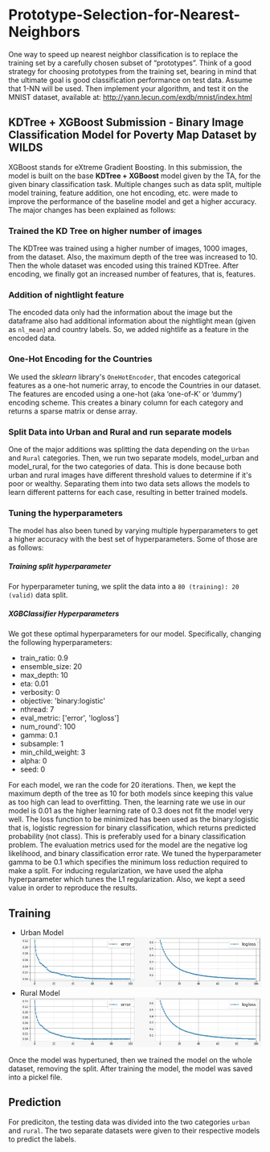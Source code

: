 # Prototype-Selection-for-Nearest-Neighbors
One way to speed up nearest neighbor classification is to replace the training set by a carefully chosen subset of “prototypes”. Think of a good strategy for choosing prototypes from the training set, bearing in mind that the ultimate goal is good classification performance on test data. Assume that 1-NN will be used. Then implement your algorithm, and test it on the MNIST dataset, available at: http://yann.lecun.com/exdb/mnist/index.html

## KDTree + XGBoost Submission - Binary Image Classification Model for Poverty Map Dataset by WILDS

XGBoost stands for eXtreme Gradient Boosting. In this submission, the model is built on the base **KDTree + XGBoost** model given by the TA, for the given binary classification task. Multiple changes such as data split, multiple model training, feature addition, one hot encoding, etc. were made to improve the performance of the baseline model and get a higher accuracy. The major changes has been explained as follows:

### Trained the KD Tree on higher number of images
The KDTree was trained using a higher number of images, 1000 images, from the dataset. Also, the maximum depth of the tree was increased to 10. Then the whole dataset was encoded using this trained KDTree. After encoding, we finally got an increased number of features, that is, features.

### Addition of nightlight feature
The encoded data only had the information about the image but the dataframe also had additional information about the nightlight mean (given as `nl_mean`) and country labels. So, we added nightlife as a feature in the encoded data.

### One-Hot Encoding for the Countries
We used the *sklearn* library's `OneHotEncoder`, that encodes categorical features as a one-hot numeric array, to encode the Countries in our dataset. The features are encoded using a one-hot (aka ‘one-of-K’ or ‘dummy’) encoding scheme. This creates a binary column for each category and returns a sparse matrix or dense array.

### Split Data into Urban and Rural and run separate models
One of the major additions was splitting the data depending on the `Urban` and `Rural` categories. Then, we run two separate models, model_urban and model_rural, for the two categories of data. This is done because both urban and rural images have different threshold values to determine if it's poor or wealthy. Separating them into two data sets allows the models to learn different patterns for each case, resulting in better trained models.

### Tuning the hyperparameters
The model has also been tuned by varying multiple hyperparameters to get a higher accuracy with the best set of hyperparameters. Some of those are as follows:

##### Training split hyperparameter
For hyperparameter tuning, we split the data into a `80 (training): 20 (valid)` data split.

##### XGBClassifier Hyperparameters
We got these optimal hyperparameters for our model. Specifically, changing the following hyperparameters:

- train_ratio: 0.9
- ensemble_size: 20
- max_depth: 10
- eta: 0.01
- verbosity: 0
- objective: 'binary:logistic'
- nthread: 7
- eval_metric: ['error', 'logloss']
- num_round': 100
- gamma: 0.1
- subsample: 1
- min_child_weight: 3
- alpha: 0
- seed: 0

For each model, we ran the code for 20 iterations. Then, we kept the maximum depth of the tree as 10 for both models since keeping this value as too high can lead to overfitting. Then, the learning rate we use in our model is 0.01 as the higher learning rate of 0.3 does not fit the model very well. The loss function to be minimized has been used as the binary:logistic that is, logistic regression for binary classification, which returns predicted probability (not class). This is preferably used for a binary classification problem. The evaluation metrics used for the model are the negative log likelihood, and binary classification error rate. We tuned the hyperparameter gamma to be 0.1 which specifies the minimum loss reduction required to make a split. For inducing regularization, we have used the alpha hyperparameter which tunes the L1 regularization. Also, we kept a seed value in order to reproduce the results.

## Training
- Urban Model
![alt text](urban.jpeg "Urban")
- Rural Model
![alt text](rural.jpeg "Rural")

Once the model was hypertuned, then we trained the model on the whole dataset, removing the split. After training the model, the model was saved into a pickel file.


## Prediction
For prediciton, the testing data was divided into the two categories `urban` and `rural`. The two separate datasets were given to their respective models to predict the labels.

